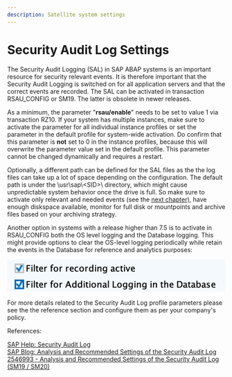 ```yaml
---
description: Satellite system settings
---
```


# Security Audit Log Settings

The Security Audit Logging (SAL) in SAP ABAP systems is an important resource for security relevant events. It is therefore important that the Security Audit Logging is switched on for all application servers and that the correct events are recorded. The SAL can be activated in transaction RSAU\_CONFIG or SM19. The latter is obsolete in newer releases.

As a minimum, the parameter "**rsau/enable**" needs to be set to value 1 via transaction RZ10. If your system has multiple instances, make sure to activate the parameter for all individual instance profiles or set the parameter in the default profile for system-wide activation. Do confirm that this parameter is **not** set to 0 in the instance profiles, because this will overwrite the parameter value set in the default profile. This parameter cannot be changed dynamically and requires a restart.

Optionally, a different path can be defined for the SAL files as the the log files can take up a lot of space depending on the configuration. The default path is under the \usr\sap\\\<SID>\ directory, which might cause unpredictable system behavior once the drive is full. So make sure to activate only relevant and needed events (see the [next chapter)](audit-event-ids-to-record.md), have enough diskspace available, monitor for full disk or mountpoints and archive files based on your archiving strategy.

Another option in systems with a release higher than 7.5 is to activate in RSAU\_CONFIG both the OS level logging and the Database logging. This might provide options to clear the OS-level logging periodically while retain the events in the Database for reference and analytics purposes: &#x20;

![](<../../../.gitbook/assets/image (2) (2) (1).png>)

For more details related to the Security Audit Log profile parameters please see the the reference section and configure them as per your company's policy.

References:

[SAP Help: Security Audit Log](https://help.sap.com/docs/SAP\_NETWEAVER\_700/12b9c3746c53101486a59afda7426260/c769bcb7f36611d3a6510000e835363f.html)\
[SAP Blog: Analysis and Recommended Settings of the Security Audit Log](https://blogs.sap.com/2014/12/11/analysis-and-recommended-settings-of-the-security-audit-log-sm19-sm20/)\
[2546993 - Analysis and Recommended Settings of the Security Audit Log (SM19 / SM20)](https://launchpad.support.sap.com/#/notes/2546993)
